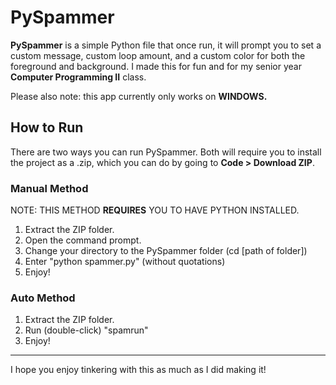 # PySpammer

**PySpammer** is a simple Python file that once run, it will prompt you to set a custom message, custom loop amount, and a custom color for both the foreground and background. I made this for fun and for my senior year **Computer Programming II** class.

Please also note: this app currently only works on **WINDOWS.**

## How to Run

There are two ways you can run PySpammer. Both will require you to install the project as a .zip, which you can do by going to **Code > Download ZIP**.

### Manual Method
NOTE: THIS METHOD **REQUIRES** YOU TO HAVE PYTHON INSTALLED.

1. Extract the ZIP folder.
2. Open the command prompt.
3. Change your directory to the PySpammer folder (cd [path of folder])
4. Enter "python spammer.py" (without quotations)
5. Enjoy!

### Auto Method

1. Extract the ZIP folder.
2. Run (double-click) "spamrun"
3. Enjoy!

---

I hope you enjoy tinkering with this as much as I did making it!
